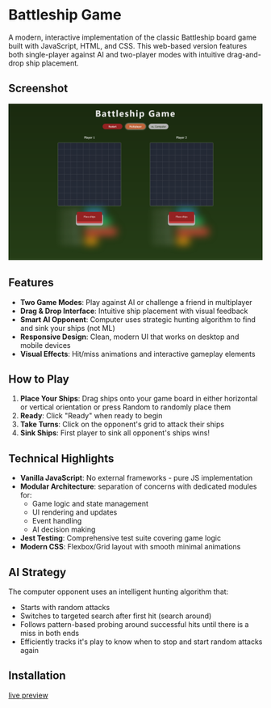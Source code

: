 # Battleship Game

A modern, interactive implementation of the classic Battleship board game built with JavaScript, HTML, and CSS. This web-based version features both single-player against AI and two-player modes with intuitive drag-and-drop ship placement.

## Screenshot

<div align="center">
    <img src="./doc/screenshots/Document 2025-09-16.png" alt="Logo" width="auto" height="auto">
</div>

## Features

- **Two Game Modes**: Play against AI or challenge a friend in multiplayer
- **Drag & Drop Interface**: Intuitive ship placement with visual feedback
- **Smart AI Opponent**: Computer uses strategic hunting algorithm to find and sink your ships (not ML)
- **Responsive Design**: Clean, modern UI that works on desktop and mobile devices
- **Visual Effects**: Hit/miss animations and interactive gameplay elements

## How to Play

1. **Place Your Ships**: Drag ships onto your game board in either horizontal or vertical orientation or press Random to randomly place them
2. **Ready**: Click "Ready" when ready to begin
3. **Take Turns**: Click on the opponent's grid to attack their ships
4. **Sink Ships**: First player to sink all opponent's ships wins!

## Technical Highlights

- **Vanilla JavaScript**: No external frameworks - pure JS implementation
- **Modular Architecture**: separation of concerns with dedicated modules for:
  - Game logic and state management
  - UI rendering and updates
  - Event handling
  - AI decision making
- **Jest Testing**: Comprehensive test suite covering game logic
- **Modern CSS**: Flexbox/Grid layout with smooth minimal animations

## AI Strategy

The computer opponent uses an intelligent hunting algorithm that:

- Starts with random attacks
- Switches to targeted search after first hit (search around)
- Follows pattern-based probing around successful hits until there is a miss in both ends
- Efficiently tracks it's play to know when to stop and start random attacks again

## Installation

[live preview](https://zakinotabi.github.io/battleship/)
